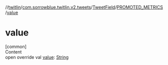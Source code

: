 //[twitlin](../../../index.md)/[com.sorrowblue.twitlin.v2.tweets](../../index.md)/[TweetField](../index.md)/[PROMOTED_METRICS](index.md)/[value](value.md)



# value  
[common]  
Content  
open override val [value](value.md): [String](https://kotlinlang.org/api/latest/jvm/stdlib/kotlin/-string/index.html)  



